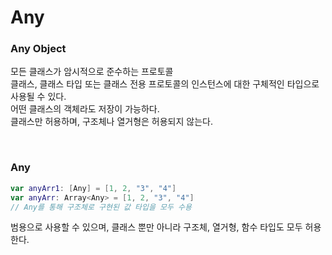 # Any

### Any Object
모든 클래스가 암시적으로 준수하는 프로토콜<br>
클래스, 클래스 타입 또는 클래스 전용 프로토콜의 인스턴스에 대한 구체적인 타입으로 사용될 수 있다.<br>
어떤 클래스의 객체라도 저장이 가능하다.<br>
클래스만 허용하며, 구조체나 열거형은 허용되지 않는다.<br>

<br>

### Any
```swift
var anyArr1: [Any] = [1, 2, "3", "4"]
var anyArr: Array<Any> = [1, 2, "3", "4"]
// Any를 통해 구조체로 구현된 값 타입을 모두 수용
```
범용으로 사용할 수 있으며, 클래스 뿐만 아니라 구조체, 열거형, 함수 타입도 모두 허용한다.<br>
